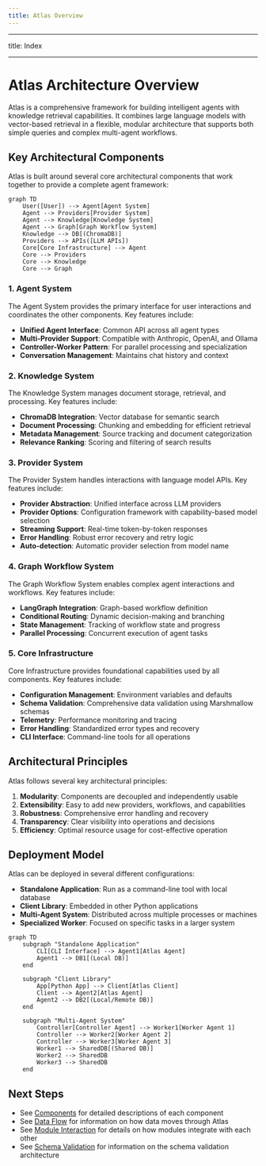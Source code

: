 ```yaml
---
title: Atlas Overview
---
```


---

title: Index

---


# Atlas Architecture Overview

Atlas is a comprehensive framework for building intelligent agents with knowledge retrieval capabilities. It combines large language models with vector-based retrieval in a flexible, modular architecture that supports both simple queries and complex multi-agent workflows.

## Key Architectural Components

Atlas is built around several core architectural components that work together to provide a complete agent framework:

```mermaid
graph TD
    User([User]) --> Agent[Agent System]
    Agent --> Providers[Provider System]
    Agent --> Knowledge[Knowledge System]
    Agent --> Graph[Graph Workflow System]
    Knowledge --> DB[(ChromaDB)]
    Providers --> APIs([LLM APIs])
    Core[Core Infrastructure] --> Agent
    Core --> Providers
    Core --> Knowledge
    Core --> Graph
```

### 1. Agent System

The Agent System provides the primary interface for user interactions and coordinates the other components. Key features include:

- **Unified Agent Interface**: Common API across all agent types
- **Multi-Provider Support**: Compatible with Anthropic, OpenAI, and Ollama
- **Controller-Worker Pattern**: For parallel processing and specialization
- **Conversation Management**: Maintains chat history and context

### 2. Knowledge System

The Knowledge System manages document storage, retrieval, and processing. Key features include:

- **ChromaDB Integration**: Vector database for semantic search
- **Document Processing**: Chunking and embedding for efficient retrieval
- **Metadata Management**: Source tracking and document categorization
- **Relevance Ranking**: Scoring and filtering of search results

### 3. Provider System

The Provider System handles interactions with language model APIs. Key features include:

- **Provider Abstraction**: Unified interface across LLM providers
- **Provider Options**: Configuration framework with capability-based model selection
- **Streaming Support**: Real-time token-by-token responses
- **Error Handling**: Robust error recovery and retry logic
- **Auto-detection**: Automatic provider selection from model name

### 4. Graph Workflow System

The Graph Workflow System enables complex agent interactions and workflows. Key features include:

- **LangGraph Integration**: Graph-based workflow definition
- **Conditional Routing**: Dynamic decision-making and branching
- **State Management**: Tracking of workflow state and progress
- **Parallel Processing**: Concurrent execution of agent tasks

### 5. Core Infrastructure

Core Infrastructure provides foundational capabilities used by all components. Key features include:

- **Configuration Management**: Environment variables and defaults
- **Schema Validation**: Comprehensive data validation using Marshmallow schemas
- **Telemetry**: Performance monitoring and tracing
- **Error Handling**: Standardized error types and recovery
- **CLI Interface**: Command-line tools for all operations

## Architectural Principles

Atlas follows several key architectural principles:

1. **Modularity**: Components are decoupled and independently usable
2. **Extensibility**: Easy to add new providers, workflows, and capabilities
3. **Robustness**: Comprehensive error handling and recovery
4. **Transparency**: Clear visibility into operations and decisions
5. **Efficiency**: Optimal resource usage for cost-effective operation

## Deployment Model

Atlas can be deployed in several different configurations:

- **Standalone Application**: Run as a command-line tool with local database
- **Client Library**: Embedded in other Python applications
- **Multi-Agent System**: Distributed across multiple processes or machines
- **Specialized Worker**: Focused on specific tasks in a larger system

```mermaid
graph TD
    subgraph "Standalone Application"
        CLI[CLI Interface] --> Agent1[Atlas Agent]
        Agent1 --> DB1[(Local DB)]
    end

    subgraph "Client Library"
        App[Python App] --> Client[Atlas Client]
        Client --> Agent2[Atlas Agent]
        Agent2 --> DB2[(Local/Remote DB)]
    end

    subgraph "Multi-Agent System"
        Controller[Controller Agent] --> Worker1[Worker Agent 1]
        Controller --> Worker2[Worker Agent 2]
        Controller --> Worker3[Worker Agent 3]
        Worker1 --> SharedDB[(Shared DB)]
        Worker2 --> SharedDB
        Worker3 --> SharedDB
    end
```

## Next Steps

- See [Components](./components.md) for detailed descriptions of each component
- See [Data Flow](./data_flow.md) for information on how data moves through Atlas
- See [Module Interaction](./module_interaction.md) for details on how modules integrate with each other
- See [Schema Validation](./schema_validation.md) for information on the schema validation architecture
